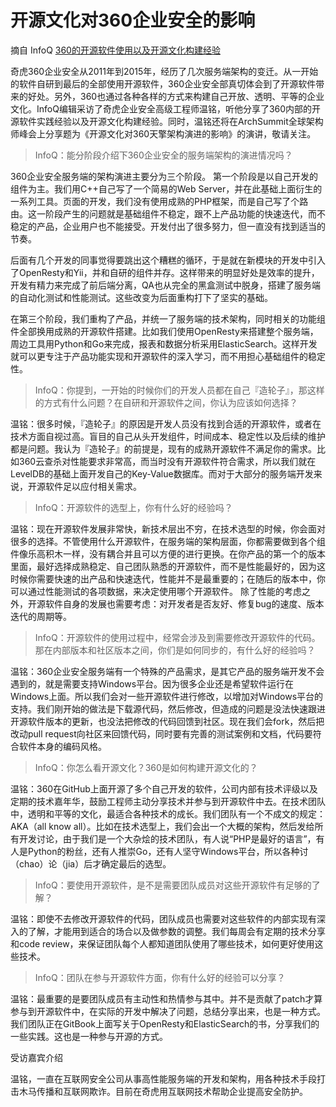 # 开源文化对360企业安全的影响

摘自 InfoQ [360的开源软件使用以及开源文化构建经验](http://www.infoq.com/cn/articles/360-open-source-software-and-culture-build-experience) 

奇虎360企业安全从2011年到2015年，经历了几次服务端架构的变迁。从一开始的软件自研到最后的全部使用开源软件，360企业安全部真切体会到了开源软件带来的好处。另外，360也通过各种各样的方式来构建自己开放、透明、平等的企业文化。InfoQ编辑采访了奇虎企业安全高级工程师温铭，听他分享了360内部的开源软件实践经验以及开源文化构建经验。同时，温铭还将在ArchSummit全球架构师峰会上分享题为《开源文化对360天擎架构演进的影响》的演讲，敬请关注。

> InfoQ：能分阶段介绍下360企业安全的服务端架构的演进情况吗？

360企业安全服务端的架构演进主要分为三个阶段。
第一个阶段是以自己开发的组件为主。我们用C++自己写了一个简易的Web Server，并在此基础上面衍生的一系列工具。页面的开发，我们没有使用成熟的PHP框架，而是自己写了个路由。这一阶段产生的问题就是基础组件不稳定，跟不上产品功能的快速迭代，而不稳定的产品，企业用户也不能接受。开发付出了很多努力，但一直没有找到适当的节奏。

后面有几个开发的同事觉得要跳出这个糟糕的循环，于是就在新模块的开发中引入了OpenResty和Yii，并和自研的组件并存。这样带来的明显好处是效率的提升，开发有精力来完成了前后端分离，QA也从完全的黑盒测试中脱身，搭建了服务端的自动化测试和性能测试。这些改变为后面重构打下了坚实的基础。

在第三个阶段，我们重构了产品，并统一了服务端的技术架构，同时相关的功能组件全部换用成熟的开源软件搭建。比如我们使用OpenResty来搭建整个服务端，周边工具用Python和Go来完成，报表和数据分析采用ElasticSearch。这样开发就可以更专注于产品功能实现和开源软件的深入学习，而不用担心基础组件的稳定性。

> InfoQ：你提到，一开始的时候你们的开发人员都在自己『造轮子』，那这样的方式有什么问题？在自研和开源软件之间，你认为应该如何选择？

温铭：很多时候，『造轮子』的原因是开发人员没有找到合适的开源软件，或者在技术方面自视过高。盲目的自己从头开发组件，时间成本、稳定性以及后续的维护都是问题。我认为『造轮子』的前提是，现有的成熟开源软件不满足你的需求。比如360云查杀对性能要求非常高，而当时没有开源软件符合需求，所以我们就在LevelDB的基础上面开发自己的Key-Value数据库。而对于大部分的服务端开发来说，开源软件足以应付相关需求。

> InfoQ：开源软件的选型上，你有什么好的经验吗？

温铭：现在开源软件发展非常快，新技术层出不穷，在技术选型的时候，你会面对很多的选择。不管使用什么开源软件，在服务端的架构层面，你都需要做到各个组件像乐高积木一样，没有耦合并且可以方便的进行更换。在你产品的第一个的版本里面，最好选择成熟稳定、自己团队熟悉的开源软件，而不是性能最好的，因为这时候你需要快速的出产品和快速迭代，性能并不是最重要的；在随后的版本中，你可以通过性能测试的各项数据，来决定使用哪个开源软件。
除了性能的考虑之外，开源软件自身的发展也需要考虑：对开发者是否友好、修复bug的速度、版本迭代的周期等。

> InfoQ：开源软件的使用过程中，经常会涉及到需要修改开源软件的代码。那在内部版本和社区版本之间，你们是如何同步的，有什么好的经验吗？

温铭：360企业安全服务端有一个特殊的产品需求，是其它产品的服务端开发不会遇到的，就是需要支持Windows平台。因为很多企业还是希望软件运行在Windows上面。所以我们会对一些开源软件进行修改，以增加对Windows平台的支持。我们刚开始的做法是下载源代码，然后修改，但造成的问题是没法快速跟进开源软件版本的更新，也没法把修改的代码回馈到社区。现在我们会fork，然后把改动pull request向社区来回馈代码，同时要有完善的测试案例和文档，代码要符合软件本身的编码风格。

> InfoQ：你怎么看开源文化？360是如何构建开源文化的？

温铭：360在GitHub上面开源了多个自己开发的软件，公司内部有技术评级以及定期的技术嘉年华，鼓励工程师主动分享技术并参与到开源软件中去。在技术团队中，透明和平等的文化，最适合各种技术的成长。我们团队有一个不成文的规定：AKA（all know all）。比如在技术选型上，我们会出一个大概的架构，然后发给所有开发讨论，由于我们是一个大杂烩的技术团队，有人说“PHP是最好的语言”，有人是Python的粉丝，还有人推崇Go，还有人坚守Windows平台，所以各种讨（chao）论（jia）后才确定最后的选型。

> InfoQ：要使用开源软件，是不是需要团队成员对这些开源软件有足够的了解？

温铭：即使不去修改开源软件的代码，团队成员也需要对这些软件的内部实现有深入的了解，才能用到适合的场合以及做参数的调整。我们每周会有定期的技术分享和code review，来保证团队每个人都知道团队使用了哪些技术，如何更好使用这些技术。

> InfoQ：团队在参与开源软件方面，你有什么好的经验可以分享？

温铭：最重要的是要团队成员有主动性和热情参与其中。并不是贡献了patch才算参与到开源软件中，在实际的开发中解决了问题，总结分享出来，也是一种方式。我们团队正在GitBook上面写关于OpenResty和ElasticSearch的书，分享我们的一些实践。这也是一种参与开源的方式。

受访嘉宾介绍

温铭，一直在互联网安全公司从事高性能服务端的开发和架构，用各种技术手段打击木马传播和互联网欺诈。目前在奇虎用互联网技术帮助企业提高安全防护。